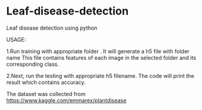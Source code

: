 # Leaf-disease-detection
Leaf disease detection using python


USAGE:

1.Run training with appropriate folder . It will generate a h5 file with folder name This file contains features of each image in the selected folder and its corresponding class.

2.Next, run the testing with appropriate h5 filename. The code will print the result which contains accuracy.

The dataset was collected from https://www.kaggle.com/emmarex/plantdisease
